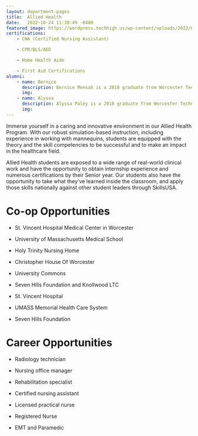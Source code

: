 ```yaml
---
layout: department-pages
title:  Allied Health
date:   2022-10-24 11:30:49 -0400
featured_image: https://wordpress.techhigh.us/wp-content/uploads/2022/04/myriam-zilles-7V95FwS2Ss4-unsplash-1.jpg
certifications: 
    - CNA (Certified Nursing Assistant)

    - CPR/BLS/AED

    - Home Health Aide

    - First Aid Certifications
alumni:
    - name: Bernice
      description: Bernice Mensah is a 2018 graduate from Worcester Technical high school’s Allied Health program. After graduation, Bernice attended Worcester State university and plans to further her education to become a physician.
      img: 
    - name: Alyssa
      description: Alyssa Paley is a 2018 graduate from Worcester Technical High School’s Allied Health Program. After graduation, Alyssa attended Quinsigamond Community College and Worcester State University. She is now serving as a Nurse at St. Vincent Hospital in Worcester, MA.
      img: 
---
```

Immerse yourself in a caring and innovative environment in our Allied Health Program. With our robust simulation-based instruction, including experience in working with mannequins, students are equipped with the theory and the skill competencies to be successful and to make an impact in the healthcare field. 

Allied Health students are exposed to a wide range of real-world clinical work and have the opportunity to obtain internship experience and numerous certifications by their Senior year. Our students also have the opportunity to take what they’ve learned inside the classroom, and apply those skills nationally against other student leaders through SkillsUSA.




# Co-op Opportunities
- St. Vincent Hospital Medical Center in Worcester

- University of Massachusetts Medical School

- Holy Trinity Nursing Home

- Christopher House Of Worcester

- University Commons

- Seven Hills Foundation and Knollwood LTC

- St. Vincent Hospital

- UMASS Memorial Health Care System

- Seven Hills Foundation

# Career Opportunities

- Radiology technician

- Nursing office manager

- Rehabilitation specialist

- Certified nursing assistant

- Licensed practical nurse

- Registered Nurse

- EMT and Paramedic